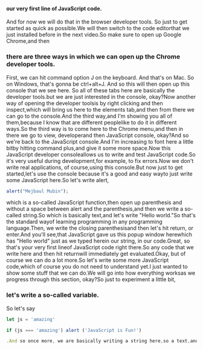 #### our very first line of JavaScript code.

And for now we will do that in the browser developer tools. So just to get started as quick as possible.We will then switch to the code editorthat we just installed before in the next video.So make sure to open up Google Chrome,and then

### there are three ways in which we can open up the Chrome developer tools.

First, we can hit command option J on the keyboard. And that's on Mac. So on Windows, that's gonna be ctrl+alt+J. And so this will then open up this console that we see here. So all of these tabs here are basically the developer tools.but we are just interested in the console, okay?Now another way of opening the developer toolsis by right clicking and then inspect,which will bring us here to the elements tab,and then from there we can go to the console.And the third way,and I'm showing you all of them,because I know that are different peoplelike to do it in different ways.So the third way is to come here to the Chrome menu,and then in there we go to view, developerand then JavaScript console, okay?And so we're back to the JavaScript console.And I'm increasing to font here a little bitby hitting command plus,and give it some more space.Now this JavaScript developer consoleallows us to write and test JavaScript code.So it's very useful during development,for example, to fix errors.Now we don't write real applications, of course,using this console.But now just to get started,let's use the console because it's a good and easy wayto just write some JavaScript here.So let's write alert,

```js
alert("Mejbaul Mubin");
```

which is a so-called JavaScript function,then open up parenthesis and without a space between alert and the parenthesis,and then we write a so-called string.So which is basically text,and let's write "Hello world."So that's the standard wayof learning programming in any programming language.Then, we write the closing parenthesisand then let's hit return, or enter.And you'll see,that JavaScript gave us this popup window herewhich has "Hello world" just as we typed herein our string, in our code.Great, so that's your very first lineof JavaScript code right there.So any code that we write here and then hit returnwill immediately get evaluated.Okay, but of course we can do a lot more.So let's write some more JavaScript code,which of course you do not need to understand yet.I just wanted to show some stuff that we can do.We will go into how everything worksas we progress through this section, okay?So just to experiment a little bit,

### let's write a so-called variable.

So let's say

```js
let js = 'amazing'

if (js === 'amazing') alert ('JavaScript is Fun!')

.And so once more, we are basically writing a string here,so a text,and then we will do ifand open parenthesis, JS,is equal to amazing,then we want an alert window like we saw beforesaying JavaScriptis fun.And if I hit, now returnwe get this window which saysJavaScript is fun, okay?So again, I will explain all these conceptsand how all of this works here as we go through the section.But for now I hope that you can see the logicthat we basically defined JS as being amazing.And then here in the next line,we said that if JS is equal to amazing,then JavaScript should show us this alert windowwith this text, okay?And now we can also change JS to, boring,hit return again.And now let's copy this text here again.So we want to run it again.So I'm just copying it and pasting it here, okay?So let's try that again.And this time nothing happened.And so that's because JS is now no longer amazing.It is boring.And so, in this case,if JavaScript is amazing is not actually true, right?Because it's boring now.And so in this case, the alert window is not shown.Now, there's also another wayof going to the previous command,which is by hitting the up arrow on the keyboard.So just like this.And so we can see all the previous commandsthat we used before.Great.Now another thing that we can dois to do simple math operations.Let's say just 40, plus eight, plus 23, minus 10, let's say.Hit return,and then here we get the result.So basically we can use this as a calculator.And I hope that you can see how usefulthis is gonna become later down the road.Okay, and that's it for now.So I hope that this gave you a nice first tasteof the language and of everything that is ahead.So if you want,you can experiment a little bit more with this,or you can move on right to the next lecturewhere we will learn what JavaScript actually is.So, see you there.
```
